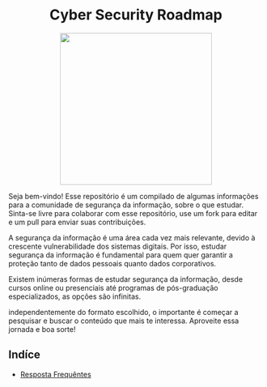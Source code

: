 <h1 align="center"> Cyber Security Roadmap </h1>

<div align='center'>
    <img src='https://i.imgur.com/L9nmyHE.png' width="300" height="300">
</div>

Seja bem-vindo! Esse repositório é um compilado de algumas informações para a comunidade de segurança da informação, sobre o que estudar. Sinta-se livre para colaborar com esse repositório, use um fork para editar e um pull para enviar suas contribuições.

A segurança da informação é uma área cada vez mais relevante, devido à crescente vulnerabilidade dos sistemas digitais. Por isso, estudar segurança da informação é fundamental para quem quer garantir a proteção tanto de dados pessoais quanto dados corporativos.

Existem inúmeras formas de estudar segurança da informação, desde cursos online ou presenciais até programas de pós-graduação especializados, as opções são infinitas. 

independentemente do formato escolhido, o importante é começar a pesquisar e buscar o conteúdo que mais te interessa. Aproveite essa jornada e boa sorte!

## Indíce
- [Resposta Frequêntes](FAQ.md)
